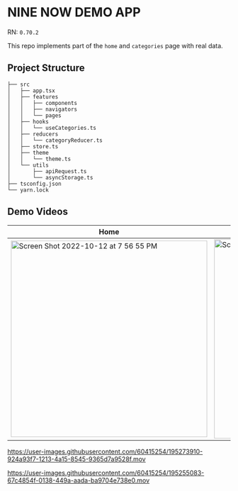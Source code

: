 # NINE NOW DEMO APP

RN: `0.70.2`

This repo implements part of the `home` and `categories` page with real data.

## Project Structure

```
├── src
│   ├── app.tsx
│   ├── features
│   │   ├── components
│   │   ├── navigators
│   │   └── pages
│   ├── hooks
│   │   └── useCategories.ts
│   ├── reducers
│   │   └── categoryReducer.ts
│   ├── store.ts
│   ├── theme
│   │   └── theme.ts
│   └── utils
│       ├── apiRequest.ts
│       └── asyncStorage.ts
├── tsconfig.json
└── yarn.lock
```

## Demo Videos

|Home|Categories|
|-|-|
|<img width="443" alt="Screen Shot 2022-10-12 at 7 56 55 PM" src="https://user-images.githubusercontent.com/60415254/195272484-1fcf79f4-c14a-4a49-be5e-8d8c0f2c947b.png">|<img width="449" alt="Screen Shot 2022-10-12 at 6 02 56 PM" src="https://user-images.githubusercontent.com/60415254/195255350-4c52d70f-7c32-4527-9d00-59736e7ea0a6.png">|

https://user-images.githubusercontent.com/60415254/195273910-924a93f7-1213-4a15-8545-9365d7a9528f.mov

https://user-images.githubusercontent.com/60415254/195255083-67c4854f-0138-449a-aada-ba9704e738e0.mov
